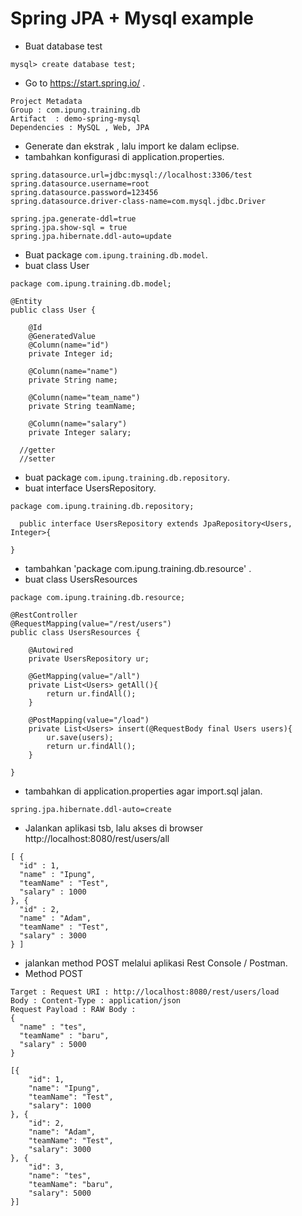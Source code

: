# Spring JPA + Mysql example
- Buat database test
```
mysql> create database test;
```
- Go to https://start.spring.io/ .
```
Project Metadata
Group : com.ipung.training.db
Artifact  : demo-spring-mysql
Dependencies : MySQL , Web, JPA
```
- Generate dan ekstrak , lalu import ke dalam eclipse.
- tambahkan konfigurasi di application.properties. 
```
spring.datasource.url=jdbc:mysql://localhost:3306/test
spring.datasource.username=root
spring.datasource.password=123456
spring.datasource.driver-class-name=com.mysql.jdbc.Driver

spring.jpa.generate-ddl=true
spring.jpa.show-sql = true
spring.jpa.hibernate.ddl-auto=update
```
- Buat package `com.ipung.training.db.model`. 
- buat class User
```
package com.ipung.training.db.model;

@Entity
public class User {
	
	@Id
	@GeneratedValue
	@Column(name="id")
	private Integer id;
	
	@Column(name="name")
	private String name;

	@Column(name="team_name")
	private String teamName;
	
	@Column(name="salary")
	private Integer salary;
  
  //getter
  //setter
 ``` 
- buat package `com.ipung.training.db.repository`. 
- buat interface UsersRepository. 
```
package com.ipung.training.db.repository;
  
  public interface UsersRepository extends JpaRepository<Users, Integer>{

}
```
- tambahkan 'package com.ipung.training.db.resource' . 
- buat class UsersResources
```
package com.ipung.training.db.resource;

@RestController
@RequestMapping(value="/rest/users")
public class UsersResources {
	
	@Autowired
	private UsersRepository ur;
	
	@GetMapping(value="/all")
	private List<Users> getAll(){
		return ur.findAll();	
	}
	
	@PostMapping(value="/load")
	private List<Users> insert(@RequestBody final Users users){
		ur.save(users);
		return ur.findAll();
	}

}
```
- tambahkan di application.properties agar import.sql jalan.
```
spring.jpa.hibernate.ddl-auto=create
```
- Jalankan aplikasi tsb, lalu akses di browser http://localhost:8080/rest/users/all 
```
[ {
  "id" : 1,
  "name" : "Ipung",
  "teamName" : "Test",
  "salary" : 1000
}, {
  "id" : 2,
  "name" : "Adam",
  "teamName" : "Test",
  "salary" : 3000
} ]
```
- jalankan method POST melalui aplikasi Rest Console / Postman.
- Method POST
```
Target : Request URI : http://localhost:8080/rest/users/load
Body : Content-Type : application/json
Request Payload : RAW Body : 
{
  "name" : "tes",
  "teamName" : "baru",
  "salary" : 5000
}
```
```
[{
    "id": 1,
    "name": "Ipung",
    "teamName": "Test",
    "salary": 1000
}, {
    "id": 2,
    "name": "Adam",
    "teamName": "Test",
    "salary": 3000
}, {
    "id": 3,
    "name": "tes",
    "teamName": "baru",
    "salary": 5000
}]
```

  
